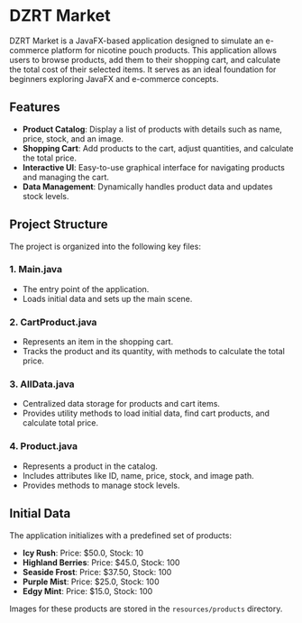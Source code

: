 # DZRT Market

DZRT Market is a JavaFX-based application designed to simulate an e-commerce platform for nicotine pouch products. This application allows users to browse products, add them to their shopping cart, and calculate the total cost of their selected items. It serves as an ideal foundation for beginners exploring JavaFX and e-commerce concepts.

## Features

- **Product Catalog**: Display a list of products with details such as name, price, stock, and an image.
- **Shopping Cart**: Add products to the cart, adjust quantities, and calculate the total price.
- **Interactive UI**: Easy-to-use graphical interface for navigating products and managing the cart.
- **Data Management**: Dynamically handles product data and updates stock levels.

## Project Structure

The project is organized into the following key files:

### 1. **Main.java**
- The entry point of the application.
- Loads initial data and sets up the main scene.

### 2. **CartProduct.java**
- Represents an item in the shopping cart.
- Tracks the product and its quantity, with methods to calculate the total price.

### 3. **AllData.java**
- Centralized data storage for products and cart items.
- Provides utility methods to load initial data, find cart products, and calculate total price.

### 4. **Product.java**
- Represents a product in the catalog.
- Includes attributes like ID, name, price, stock, and image path.
- Provides methods to manage stock levels.

## Initial Data

The application initializes with a predefined set of products:
- **Icy Rush**: Price: $50.0, Stock: 10
- **Highland Berries**: Price: $45.0, Stock: 100
- **Seaside Frost**: Price: $37.50, Stock: 100
- **Purple Mist**: Price: $25.0, Stock: 100
- **Edgy Mint**: Price: $15.0, Stock: 100

Images for these products are stored in the `resources/products` directory.
